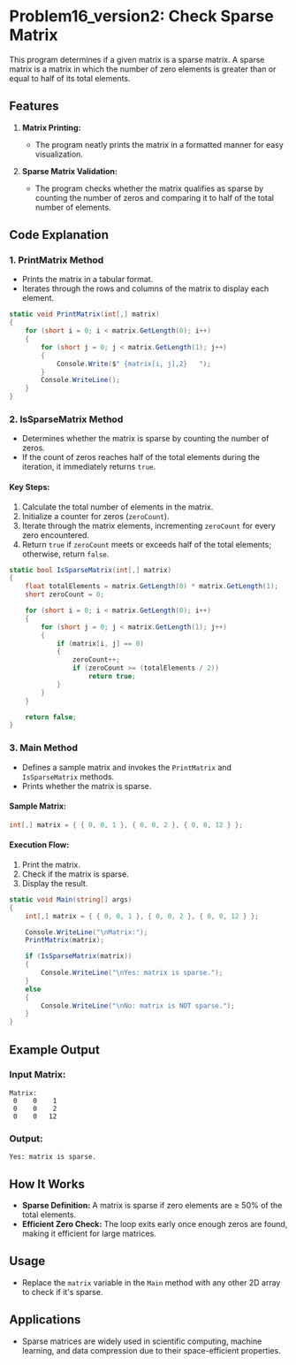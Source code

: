 # Problem16_version2: Check Sparse Matrix

This program determines if a given matrix is a sparse matrix. A sparse matrix is a matrix in which the number of zero elements is greater than or equal to half of its total elements.

## Features

1. **Matrix Printing:**
   - The program neatly prints the matrix in a formatted manner for easy visualization.

2. **Sparse Matrix Validation:**
   - The program checks whether the matrix qualifies as sparse by counting the number of zeros and comparing it to half of the total number of elements.

## Code Explanation

### 1. **PrintMatrix Method**
   - Prints the matrix in a tabular format.
   - Iterates through the rows and columns of the matrix to display each element.

```csharp
static void PrintMatrix(int[,] matrix)
{
    for (short i = 0; i < matrix.GetLength(0); i++)
    {
        for (short j = 0; j < matrix.GetLength(1); j++)
        {
            Console.Write($" {matrix[i, j],2}   ");
        }
        Console.WriteLine();
    }
}
```

### 2. **IsSparseMatrix Method**
   - Determines whether the matrix is sparse by counting the number of zeros.
   - If the count of zeros reaches half of the total elements during the iteration, it immediately returns `true`.

#### Key Steps:
1. Calculate the total number of elements in the matrix.
2. Initialize a counter for zeros (`zeroCount`).
3. Iterate through the matrix elements, incrementing `zeroCount` for every zero encountered.
4. Return `true` if `zeroCount` meets or exceeds half of the total elements; otherwise, return `false`.

```csharp
static bool IsSparseMatrix(int[,] matrix)
{
    float totalElements = matrix.GetLength(0) * matrix.GetLength(1);
    short zeroCount = 0;

    for (short i = 0; i < matrix.GetLength(0); i++)
    {
        for (short j = 0; j < matrix.GetLength(1); j++)
        {
            if (matrix[i, j] == 0)
            {
                zeroCount++;
                if (zeroCount >= (totalElements / 2))
                    return true;
            }
        }
    }

    return false;
}
```

### 3. **Main Method**
   - Defines a sample matrix and invokes the `PrintMatrix` and `IsSparseMatrix` methods.
   - Prints whether the matrix is sparse.

#### Sample Matrix:
```csharp
int[,] matrix = { { 0, 0, 1 }, { 0, 0, 2 }, { 0, 0, 12 } };
```

#### Execution Flow:
1. Print the matrix.
2. Check if the matrix is sparse.
3. Display the result.

```csharp
static void Main(string[] args)
{
    int[,] matrix = { { 0, 0, 1 }, { 0, 0, 2 }, { 0, 0, 12 } };

    Console.WriteLine("\nMatrix:");
    PrintMatrix(matrix);

    if (IsSparseMatrix(matrix))
    {
        Console.WriteLine("\nYes: matrix is sparse.");
    }
    else
    {
        Console.WriteLine("\nNo: matrix is NOT sparse.");
    }
}
```

## Example Output
### Input Matrix:
```
Matrix:
 0    0    1   
 0    0    2   
 0    0   12   
```

### Output:
```
Yes: matrix is sparse.
```

## How It Works
- **Sparse Definition:** A matrix is sparse if zero elements are ≥ 50% of the total elements.
- **Efficient Zero Check:** The loop exits early once enough zeros are found, making it efficient for large matrices.

## Usage
- Replace the `matrix` variable in the `Main` method with any other 2D array to check if it's sparse.

## Applications
- Sparse matrices are widely used in scientific computing, machine learning, and data compression due to their space-efficient properties.
